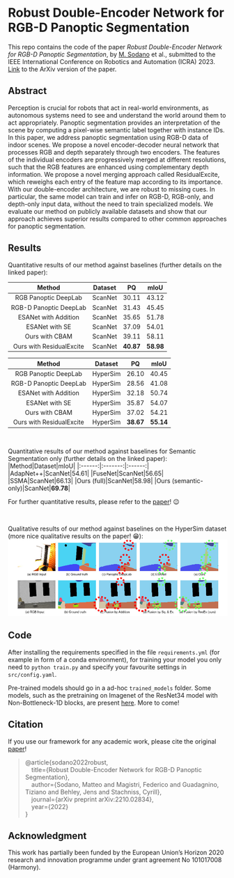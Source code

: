 # Robust Double-Encoder Network for RGB-D Panoptic Segmentation

This repo contains the code of the paper *Robust Double-Encoder Network for RGB-D Panoptic Segmentation*, by [M. Sodano](https://github.com/matteosodano) et al., submitted to the IEEE International Conference on Robotics and Automation (ICRA) 2023. [Link](https://arxiv.org/abs/2210.02834) to the ArXiv version of the paper. 

## Abstract
Perception is crucial for robots that act in real-world environments, as autonomous systems need to see and understand the world around them to act appropriately. Panoptic segmentation provides an interpretation of the scene by computing a pixel-wise semantic label together with instance IDs. In this paper, we address panoptic segmentation using RGB-D data of indoor scenes. We propose a novel encoder-decoder neural network that processes RGB and depth separately through two encoders. The features of the individual encoders are progressively merged at different resolutions, such that the RGB features are enhanced using complementary depth information. We propose a novel merging approach called ResidualExcite, which reweighs each entry of the feature map according to its importance. With our double-encoder architecture, we are robust to missing cues. In particular, the same model can train and infer on RGB-D, RGB-only, and depth-only input data, without the need to train specialized models. We evaluate our method on publicly available datasets and show that our approach achieves superior results compared to other common approaches for panoptic segmentation.

## Results
Quantitative results of our method against baselines (further details on the linked paper):

|Method|Dataset|PQ|mIoU|
|:------:|:-------:|:------:|:-----:|
|RGB Panoptic DeepLab|ScanNet|30.11|43.12|
|RGB-D Panoptic DeepLab|ScanNet|31.43|45.45|
|ESANet with Addition|ScanNet|35.65|51.78|
|ESANet with SE|ScanNet|37.09|54.01|
|Ours with CBAM|ScanNet|39.11|58.11|
|Ours with ResidualExcite|ScanNet|**40.87**|**58.98**|

|Method|Dataset|PQ|mIoU|
|:------:|:-------:|:------:|:-----:|
|RGB Panoptic DeepLab|HyperSim|26.10|40.45|
|RGB-D Panoptic DeepLab|HyperSim|28.56|41.08|
|ESANet with Addition|HyperSim|32.18|50.74|
|ESANet with SE|HyperSim|35.87|54.07|
|Ours with CBAM|HyperSim|37.02|54.21|
|Ours with ResidualExcite|HyperSim|**38.67**|**55.14**|

<br/>

Quantitative results of our method against baselines for Semantic Segmentation only (further details on the linked paper):
|Method|Dataset|mIoU|
|:------:|:-------:|:------:|
|AdapNet++|ScanNet|54.61|
|FuseNet|ScanNet|56.65|
|SSMA|ScanNet|66.13|
|Ours (full)|ScanNet|58.98|
|Ours (semantic-only)|ScanNet|**69.78**|

For further quantitative results, please refer to the [paper](https://arxiv.org/abs/2210.02834)! :wink:

<br/>

Qualitative results of our method against baselines on the HyperSim dataset (more nice qualitative results on the paper! :grin:):
![results](pics/hypersim1.jpg)

## Code
After installing the requirements specified in the file `requirements.yml` (for example in form of a conda environment), for training your model you only need to `python train.py` and specify your favourite settings in `src/config.yaml`.

Pre-trained models should go in a ad-hoc `trained_models` folder. Some models, such as the pretraining on Imagenet of the ResNet34 model with Non-Bottleneck-1D blocks, are present [here](https://drive.google.com/drive/folders/1goULJjHp5-M7nUGlC52uvWaQxn2j3Za1?usp=sharing). More to come!

## Citation
If you use our framework for any academic work, please cite the original [paper](https://arxiv.org/abs/2210.02834)!

> @article{sodano2022robust,<br/>
> &emsp;title={Robust Double-Encoder Network for RGB-D Panoptic Segmentation},<br/>
> &emsp;author={Sodano, Matteo and Magistri, Federico and Guadagnino, Tiziano and Behley, Jens and Stachniss, Cyrill},<br/>
> &emsp;journal={arXiv preprint arXiv:2210.02834},<br/>
> &emsp;year={2022}<br/>
>}


## Acknowledgment
This work has partially been funded by the European Union’s Horizon 2020 research and innovation programme under grant agreement No 101017008 (Harmony).
